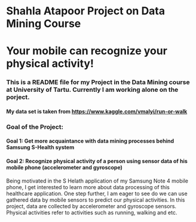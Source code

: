 # Shahla Atapoor Project on Data Mining Course
# Your mobile can recognize your physical activity! 
### This is a README file for my Project in the Data Mining course at University of Tartu. Currently I am working alone on the porject. 

#### My data set is taken from https://www.kaggle.com/vmalyi/run-or-walk

### Goal of the Project:
#### Goal 1: Get more acquaintance with data mining processes behind Samsung S-Health system 
#### Goal 2: Recognize physical activity of a person using sensor data of his mobile phone  (accelerometer and gyroscope)  

Being motivated in the S Helath application of my Samsung Note 4 mobile phone, I get interested to learn more about data processing of this healthcare application. One step further, I am eager to see do we can use gathered data by mobile sensors to predict our physical activities. In this project, data are collected by accelerometer and gyroscope sensors. Physical activities refer to activities such as running, walking and etc.   
